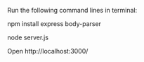 Run the following command lines in terminal: 

npm install express body-parser

node server.js

Open http://localhost:3000/
